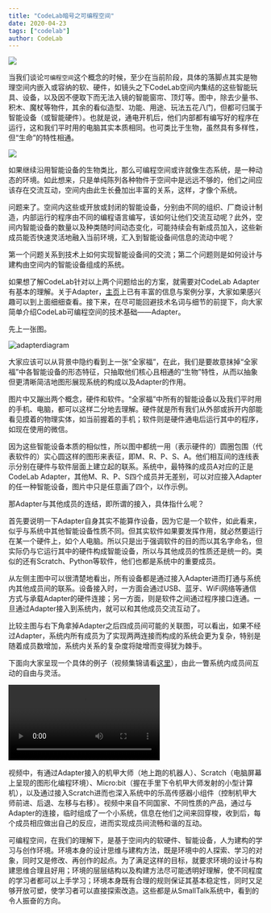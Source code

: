 ```yaml
---
title: "CodeLab暗号之可编程空间"
date: 2020-04-23
tags: ["codelab"]
author: CodeLab
---
```


<img className="img-responsive" src="/img/CodeLabSpace.png" />

当我们谈论`可编程空间`这个概念的时候，至少在当前阶段，具体的落脚点其实是物理空间内嵌入或容纳的软、硬件，如镜头之下CodeLab空间内集结的这些智能玩具、设备，以及因不便取下而无法入镜的智能窗帘、顶灯等。图中，除去少量书、积木、魔杖等物件，其余的看似造型、功能、用途、玩法五花八门，但都可归属于智能设备（或智能硬件）。也就是说，通电开机后，他们内部都有编写好的程序在运行，这和我们平时用的电脑其实本质相同。也可类比于生物，虽然具有多样性，但“生命”的特性相通。

<img className="img-responsive" src="/img/adapter_party.jpeg" />

如果继续沿用智能设备的生物类比，那么可编程空间或许就像生态系统，是一种动态的环境。如此想来，只是单纯陈列各种物件于空间中是远远不够的，他们之间应该存在交流互动，空间内由此生长叠加出丰富的关系，这样，才像个系统。

<!--truncate-->

问题来了。空间内这些或开放或封闭的智能设备，分别由不同的组织、厂商设计制造，内部运行的程序由不同的编程语言编写，该如何让他们交流互动呢？此外，空间内智能设备的数量以及种类随时间动态变化，可能持续会有新成员加入，这些新成员能否快速灵活地融入当前环境，汇入到智能设备间信息的流动中呢？

第一个问题关系到技术上如何实现智能设备间的交流；第二个问题则是如何设计与建构由空间内的智能设备组成的系统。

如果想了解CodeLab针对以上两个问题给出的方案，就需要对CodeLab Adapter有基本的理解。关于Adapter，[主页](https://codelab-adapter-docs.codelab.club/)上已有丰富的信息与案例分享，大家如果感兴趣可以到上面细细查看。接下来，在尽可能回避技术名词与细节的前提下，向大家简单介绍CodeLab可编程空间的技术基础——Adapter。

先上一张图。

![adapterdiagram](/img/adapterdiagram.png)

大家应该可以从背景中隐约看到上一张“全家福”，在此，我们是要故意抹掉“全家福”中各智能设备的形态特征，只抽取他们核心且相通的“生物”特性，从而以抽象但更清晰简洁地图形展现系统的构成以及Adapter的作用。

图片中又蹦出两个概念，硬件和软件。“全家福”中所有的智能设备以及我们平时用的手机、电脑，都可以这样二分地去理解。硬件就是所有我们从外部或拆开内部能看见摸着的物理实体，如当前握着的手机；软件则是硬件通电后运行其中的程序，如现在使用的微信。

因为这些智能设备本质的相似性，所以图中都统一用（表示硬件的）圆圈包围（代表软件的）实心圆这样的图形来表征，即M、R、P、S、A。他们相互间的连线表示分别在硬件与软件层面上建立起的联系。系统中，最特殊的成员A对应的正是CodeLab Adapter，其他M、R、P、S四个成员并无差别，可以对应接入Adapter的任一种智能设备，图片中只是任意画了四个，以作示例。

那Adapter与其他成员的连结，即所谓的接入，具体指什么呢？

首先要说明一下Adapter自身其实不能算作设备，因为它是一个软件，如此看来，似乎与系统中其他智能设备性质不同。但其实软件如果要发挥作用，就必然要运行在某一个硬件上，如个人电脑。所以只是出于强调软件的目的而以其名字命名，但实际仍与它运行其中的硬件构成智能设备，所以与其他成员的性质还是统一的。类似的还有Scratch、Python等软件，他们也都是系统中的重要成员。

从左侧主图中可以很清楚地看出，所有设备都是通过接入Adapter进而打通与系统内其他成员间的联系。设备接入时，一方面会通过USB、蓝牙、WiFi网络等通信方式与承载Adapter的硬件连接；另一方面，则是软件之间通过程序接口连通。一旦通过Adapter接入到系统内，就可以和其他成员交流互动了。

比较主图与右下角拿掉Adapter之后四成员间可能的关联图，可以看出，如果不经过Adapter，系统内所有成员为了实现两两连接而构成的系统会更为复杂，特别是随着成员数增加，系统内关系的复杂度将陡增而变得犹为棘手。

下面向大家呈现一个具体的例子（视频集锦请看[这里](https://adapter.codelab.club/user_guide/gallery/)），由此一瞥系统内成员间互动的自由与灵活。

<video src="https://adapter.codelab.club/video/1587120578222179.mp4" controls="controls"></video>

视频中，有通过Adapter接入的机甲大师（地上跑的机器人）、Scratch（电脑屏幕上呈现的图形化编程环境）、Micro:bit（握在手里下令机甲大师发射的小型计算机），以及通过接入Scratch进而也深入系统中的乐高传感器小组件（控制机甲大师前进、后退、左移与右移）。视频中来自不同国家、不同性质的产品，通过与Adapter的连接，临时组成了一个小系统，信息在他们之间来回穿梭，收到后，每个成员相应做出自己的反应，进而实现成员间流畅和谐的互动。

可编程空间，在我们的理解下，是基于空间内的软硬件、智能设备，人为建构的学习与创作环境。环境本身的设计思维与建构方法，既是环境中的人探索、学习的对象，同时又是修改、再创作的起点。为了满足这样的目标，就要求环境的设计与构建思维合理且好用；环境的层层结构以及构建方法尽可能透明好理解，使不同程度的学习者都可以上手学习；环境本身既有合理的规则保证其基本稳定性，同时又足够开放可塑，使学习者可以直接探索改造。这些都是从SmallTalk系统中，看到的令人振奋的方向。



